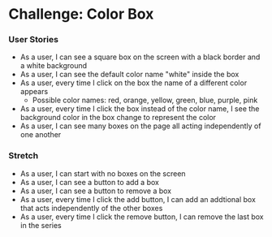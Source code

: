 # Challenge: Color Box

### User Stories

- As a user, I can see a square box on the screen with a black border and a white background
- As a user, I can see the default color name "white" inside the box
- As a user, every time I click on the box the name of a different color appears
  - Possible color names: red, orange, yellow, green, blue, purple, pink
- As a user, every time I click the box instead of the color name, I see the background color in the box change to represent the color
- As a user, I can see many boxes on the page all acting independently of one another

### Stretch

- As a user, I can start with no boxes on the screen
- As a user, I can see a button to add a box
- As a user, I can see a button to remove a box
- As a user, every time I click the add button, I can add an addtional box that acts independently of the other boxes
- As a user, every time I click the remove button, I can remove the last box in the series
